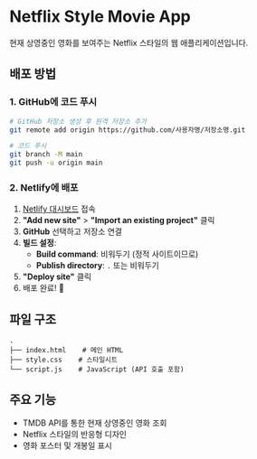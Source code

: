 # Netflix Style Movie App

현재 상영중인 영화를 보여주는 Netflix 스타일의 웹 애플리케이션입니다.

## 배포 방법

### 1. GitHub에 코드 푸시

```bash
# GitHub 저장소 생성 후 원격 저장소 추가
git remote add origin https://github.com/사용자명/저장소명.git

# 코드 푸시
git branch -M main
git push -u origin main
```

### 2. Netlify에 배포

1. [Netlify 대시보드](https://app.netlify.com) 접속
2. **"Add new site"** > **"Import an existing project"** 클릭
3. **GitHub** 선택하고 저장소 연결
4. **빌드 설정**:
   - **Build command**: 비워두기 (정적 사이트이므로)
   - **Publish directory**: `.` 또는 비워두기
5. **"Deploy site"** 클릭
6. 배포 완료! 🎉

## 파일 구조

```
.
├── index.html    # 메인 HTML
├── style.css    # 스타일시트
└── script.js    # JavaScript (API 호출 포함)
```

## 주요 기능

- TMDB API를 통한 현재 상영중인 영화 조회
- Netflix 스타일의 반응형 디자인
- 영화 포스터 및 개봉일 표시

